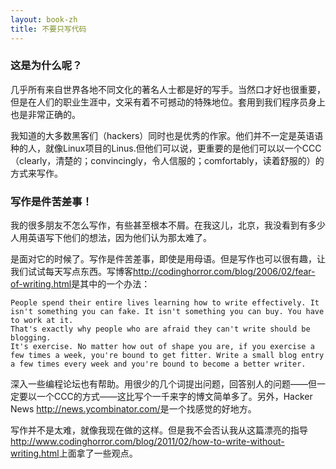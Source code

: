 ```yaml
---
layout: book-zh
title: 不要只写代码
---
```


### 这是为什么呢？

几乎所有来自世界各地不同文化的著名人士都是好的写手。当然口才好也很重要，但是在人们的职业生涯中，文采有着不可撼动的特殊地位。套用到我们程序员身上也是非常正确的。

我知道的大多数黑客们（hackers）同时也是优秀的作家。他们并不一定是英语语种的人，就像Linux项目的Linus.但他们可以说，更重要的是他们可以以一个CCC（clearly，清楚的；convincingly，令人信服的；comfortably，读着舒服的）的方式来写作。

### 写作是件苦差事！

我的很多朋友不怎么写作，有些甚至根本不屑。在我这儿，北京，我没看到有多少人用英语写下他们的想法，因为他们认为那太难了。

是面对它的时候了。写作是件苦差事，即使是用母语。但是写作也可以很有趣，让我们试试每天写点东西。写博客<http://codinghorror.com/blog/2006/02/fear-of-writing.html>是其中的一个办法：
	
	People spend their entire lives learning how to write effectively. It isn't something you can fake. It isn't something you can buy. You have to work at it.
	That's exactly why people who are afraid they can't write should be blogging.
	It's exercise. No matter how out of shape you are, if you exercise a few times a week, you're bound to get fitter. Write a small blog entry a few times every week and you're bound to become a better writer.

深入一些编程论坛也有帮助。用很少的几个词提出问题，回答别人的问题——但一定要以一个CCC的方式——这比写个一千来字的博文简单多了。另外，Hacker News <http://news.ycombinator.com/>是一个找感觉的好地方。

写作并不是太难，就像我现在做的这样。但是我不会否认我从这篇漂亮的指导<http://www.codinghorror.com/blog/2011/02/how-to-write-without-writing.html>上面拿了一些观点。
